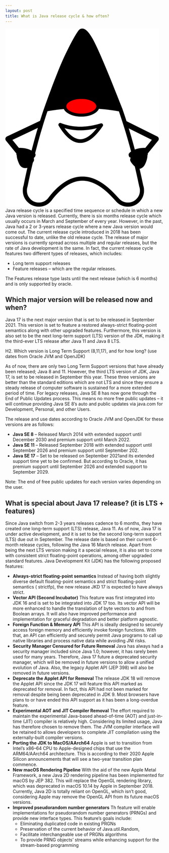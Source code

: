 ```yaml
---
layout: post
title: What is Java release cycle & how often?
---
```

<div class="row">
    <div class="col-sm-2">
        <img src="/images/java.png" alt="Java logo"/>
    </div>
    <div class="col-sm-10">
        Java release cycle is a specified time sequence or schedule in which a new Java version is released. Currently, there is six months release cycle which usually occurs in March and September of every year. However, in the past, Java had a 2 or 3-years release cycle where a new Java version would come out. The current release cycle introduced in 2018 has been successful to date, unlike the old release cycle.
    The release of major versions is currently spread across multiple and regular releases, but the rate of Java development is the same. In fact, the current release cycle features two different types of releases, which includes:
    </div>
</div>

<meta property="og:title" content="What is Java release cycle & how often?" />
<meta property="og:description" content="Java release cycle is a specified time sequence or schedule in which a new Java version is released. Currently, there is six months release cycle which usually occurs in March and September of every year." />
<meta property="og:type" content="article" />
<meta property="og:url" content="https://blog.released.info/2021/05/20/Java-releases.html" />
<meta property="og:image" content="https://blog.released.info/images/java.png" />
<meta property="article:author" content="Released.info Blog Team" />
<meta property="article:published_time" content="2021-05-20" />


* Long term support releases
* Feature releases – which are the regular releases.

The Features release type lasts until the next release (which is 6 months) and is only supported by oracle.

## Which major version will be released now and when?

Java 17 is the next major version that is set to be released in September 2021. This version is set to feature a
restored always-strict floating-point semantics along with other upgraded features. Furthermore, this version is also
set to be the next long-term support (LTS) version of the JDK, making it the third-ever LTS release after Java 11 and
Java 8 LTS.

H2. Which version is Long Term Support (8,11,17), and for how long? (use dates from Oracle JVM and OpenJDK)

As of now, there are only two Long Term Support versions that have already been released; Java 8 and 11. However, the
third LTS version of JDK, Java 17, is set to be released in September this year. These three versions are better than
the standard editions which are not LTS and since they ensure a steady release of computer software is sustained for a
more extended period of time. For legacy releases, Java SE 8 has now gone through the End of Public Updates process.
This means no more free public updates – it will continue providing Java SE 8’s auto and public updates via java.com for
Development, Personal, and other Users.

The release and use dates according to Oracle JVM and OpenJDK for these versions are as follows:

* **Java SE 8** – Released March 2014 with extended support until December 2030 and premium support until March 2022.
* **Java SE 11** – Released September 2018 with extended support until September 2026 and premium support until
  September 202.
* **Java SE 17** – Set to be released on September 2021and its extended support time yet to be confirmed. But according
  to Oracle, it has premium support until September 2026 and extended support to September 2029.

Note: The end of free public updates for each version varies depending on the user.

## What is special about Java 17 release? (it is LTS + features)

Since Java switch from 2-3 years releases cadence to 6 months, they have created one long-term support (LTS) release,
Java 11. As of now, Java 17 is under active development, and it is set to be the second long-term support (LTS) due out
in September.
The release date is based on their current 6-month release cycles, following the Java 16 March release. Apart from being
the next LTS version making it a special release, it is also set to come with consistent strict floating-point
operations, among other upgraded standard features.
Java Development Kit (JDK) has the following proposed features:

* **Always-strict floating-point semantics**
  Instead of having both slightly diverse default floating-point semantics and strict floating-point semantics (
  strictfp), the new release JKD 17 is expected to have always strict.
* **Vector API (Second Incubator)**
  This feature was first integrated into JDK 16 and is set to be integrated into JDK 17 too. Its vector API will be more
  enhanced to handle the translation of byte vectors to and from Boolean arrays. It will also have improved performance
  and implementation for graceful degradation and better platform agnostic.
* **Foreign Function & Memory API**
  This API is ideally designed to securely access foreign memory and efficiently invoke foreign functions. With that, an
  API can efficiently and securely permit Java programs to call up native libraries and process native data while
  avoiding JNI risks.
* **Security Manager Censured for Future Removal**
  Java has always had a security manager included since Java 1.0; however, it has rarely been used for many years.
  Therefore, Java 17 future a deprecated security manager, which will be removed in future versions to allow a unified
  evolution of Java. Also, the legacy Applet API (JEP 398) will also be removed in future versions.
* **Deprecate the Applet API for Removal**
  The release JDK 18 will remove the Applet API since the JDK 17 will feature this API marked as deprecated for removal.
  In fact, this API had not been marked for removal despite being been deprecated in JDK 9.
  Most browsers have plans to or have ended this API support as it has been a long-overdue feature.
* **Experimental AOT and JIT Compiler Removal**
  The effort required to maintain the experimental Java-based ahead-of-time (AOT) and just-in-time (JIT) compiler is
  relatively high. Considering its limited usage, Java has therefore chosen to remove them. The JVM compiler interface
  will be retained to allows developers to complete JIT compilation using the externally-built compiler versions.
* **Porting the JDK to MacOS/AArch64**
  Apple is set to transition from Intel’s x86–64 CPU to Apple-designed chips that use the ARM64/AArch64 architecture.
  This is according to their 2020 Apple Silicon announcements that will see a two-year transition plan commence.
* **New macOS Rendering Pipeline**
  With the aid of the new Apple Metal Framework, a new Java 2D rendering pipeline has been implemented for macOS by JEP
  382. This will replace the OpenGL rendering library, which was deprecated in macOS 10.14 by Apple in September 2018.
  Currently, Java 2D is totally reliant on OpenGL, which isn’t good, considering Apple may remove the OpenGL API from
  its future macOS versions.
* **Improved pseudorandom number generators**
  Th feature will enable implementations for pseudorandom number generators (PRNGs) and provide new interface types.
  This feature’s goals include:
    * Eliminating duplicated code in existing PRGNs
    * Preservation of the current behavior of Java.util.Random,
    * Facilitate interchangeable use of PRGNs algorithms
    * To provide PRNG objects’ streams while enhancing support for the stream-based programming
